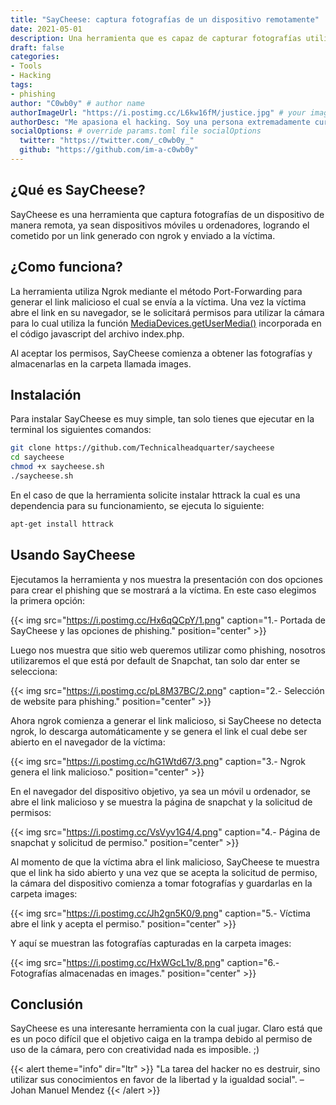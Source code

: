 ```yaml
---
title: "SayCheese: captura fotografías de un dispositivo remotamente"
date: 2021-05-01
description: Una herramienta que es capaz de capturar fotografías utilizando la cámara de manera remota.
draft: false
categories:
- Tools
- Hacking
tags:
- phishing
author: "C0wb0y" # author name
authorImageUrl: "https://i.postimg.cc/L6kw16fM/justice.jpg" # your image url. We use `authorImageUrl` first. If not set, we use `authorImage`.
authorDesc: "Me apasiona el hacking. Soy una persona extremadamente curiosa. Leer libros, ver películas y series son solo algunos de tantos hobbies que tengo." # author description
socialOptions: # override params.toml file socialOptions
  twitter: "https://twitter.com/_c0wb0y_"
  github: "https://github.com/im-a-c0wb0y"
---
```


## ¿Qué es SayCheese?

SayCheese es una herramienta que captura fotografías de un dispositivo de manera remota, ya sean dispositivos móviles u ordenadores, logrando el cometido por un link generado con ngrok y enviado a la víctima.

## ¿Como funciona?

La herramienta utiliza Ngrok mediante el método Port-Forwarding para generar el link malicioso el cual se envía a la víctima. Una vez la víctima abre el link en su navegador, se le solicitará permisos para utilizar la cámara para lo cual utiliza la función [MediaDevices.getUserMedia()](https://developer.mozilla.org/en-US/docs/Web/API/MediaDevices/getUserMedia) incorporada en el código javascript del archivo index.php.

Al aceptar los permisos, SayCheese comienza a obtener las fotografías y almacenarlas en la carpeta llamada images.

## Instalación

Para instalar SayCheese es muy simple, tan solo tienes que ejecutar en la terminal los siguientes comandos:

```bash
git clone https://github.com/Technicalheadquarter/saycheese
cd saycheese
chmod +x saycheese.sh
./saycheese.sh
```

En el caso de que la herramienta solicite instalar httrack la cual es una dependencia para su funcionamiento, se ejecuta lo siguiente:

```bash
apt-get install httrack
```

## Usando SayCheese

Ejecutamos la herramienta y nos muestra la presentación con dos opciones para crear el phishing que se mostrará a la víctima. En este caso elegimos la primera opción:

{{< img src="https://i.postimg.cc/Hx6qQCpY/1.png" caption="1.- Portada de SayCheese y las opciones de phishing." position="center" >}}

Luego nos muestra que sitio web queremos utilizar como phishing, nosotros utilizaremos el que está por default de Snapchat, tan solo dar enter se selecciona:

{{< img src="https://i.postimg.cc/pL8M37BC/2.png" caption="2.- Selección de website para phishing." position="center" >}}

Ahora ngrok comienza a generar el link malicioso, si SayCheese no detecta ngrok, lo descarga automáticamente y se genera el link el cual debe ser abierto en el navegador de la víctima:

{{< img src="https://i.postimg.cc/hG1Wtd67/3.png" caption="3.- Ngrok genera el link malicioso." position="center" >}}

En el navegador del dispositivo objetivo, ya sea un móvil u ordenador, se abre el link malicioso y se muestra la página de snapchat y la solicitud de permisos:

{{< img src="https://i.postimg.cc/VsVyv1G4/4.png" caption="4.- Página de snapchat y solicitud de permiso." position="center" >}}

Al momento de que la víctima abra el link malicioso, SayCheese te muestra que el link ha sido abierto y una vez que se acepta la solicitud de permiso, la cámara del dispositivo comienza a tomar fotografías y guardarlas en la carpeta images:

{{< img src="https://i.postimg.cc/Jh2gn5K0/9.png" caption="5.- Víctima abre el link y acepta el permiso." position="center" >}}

Y aquí se muestran las fotografías capturadas en la carpeta images:

{{< img src="https://i.postimg.cc/HxWGcL1v/8.png" caption="6.- Fotografías almacenadas en images." position="center" >}}

## Conclusión

SayCheese es una interesante herramienta con la cual jugar. Claro está que es un poco difícil que el objetivo caiga en la trampa debido al permiso de uso de la cámara, pero con creatividad nada es imposible. ;)

{{< alert theme="info" dir="ltr" >}}
"La tarea del hacker no es destruir, sino utilizar sus conocimientos en favor de la libertad y la igualdad social". – Johan Manuel Mendez
{{< /alert >}}
